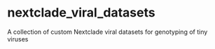 # nextclade_viral_datasets
A collection of custom Nextclade viral datasets for genotyping of tiny viruses
